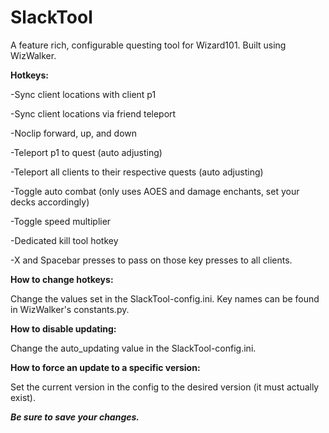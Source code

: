 # SlackTool
A feature rich, configurable questing tool for Wizard101. Built using WizWalker.

**Hotkeys:**

-Sync client locations with client p1

-Sync client locations via friend teleport

-Noclip forward, up, and down

-Teleport p1 to quest (auto adjusting)

-Teleport all clients to their respective quests (auto adjusting)

-Toggle auto combat (only uses AOES and damage enchants, set your decks accordingly)

-Toggle speed multiplier

-Dedicated kill tool hotkey

-X and Spacebar presses to pass on those key presses to all clients.

**How to change hotkeys:**

Change the values set in the SlackTool-config.ini. Key names can be found in WizWalker's constants.py.

**How to disable updating:**

Change the auto_updating value in the SlackTool-config.ini.

**How to force an update to a specific version:**

Set the current version in the config to the desired version (it must actually exist).

***Be sure to save your changes.***

